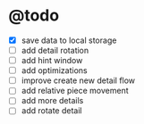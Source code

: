# @todo

- [x] save data to local storage
- [ ] add detail rotation
- [ ] add hint window
- [ ] add optimizations
- [ ] improve create new detail flow
- [ ] add relative piece movement
- [ ] add more details
- [ ] add rotate detail

